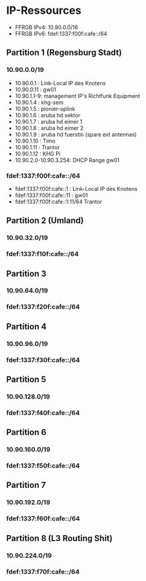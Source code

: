 # IP-Ressources

* FFRGB IPv4: 10.90.0.0/16
* FFRGB IPv6: fdef:1337:f00f:cafe::/64

## Partition 1 (Regensburg Stadt)
### 10.90.0.0/19
* 10.90.0.1  : Link-Local IP des Knotens
* 10.90.0.11 : gw01
* 10.90.1.1-9: management IP's Richtfunk Equipment
* 10.90.1.4 : khg-sem
* 10.90.1.5 : pionier-uplink
* 10.90.1.6 : aruba hd sektor
* 10.90.1.7 : aruba hd eimer 1
* 10.90.1.8 : aruba hd eimer 2
* 10.90.1.9 : aruba hd fuerstin (spare ext antennas)
* 10.90.1.10 : Timo
* 10.90.1.11 : Trantor
* 10.90.1.12 : KHG Pi
* 10.90.2.0-10.90.3.254: DHCP Range gw01

### fdef:1337:f00f:cafe::/64
* fdef:1337:f00f:cafe::1  : Link-Local IP des Knotens
* fdef:1337:f00f:cafe::11 : gw01
* fdef:1337:f00f:cafe::1:11/64 Trantor

## Partition 2 (Umland)
### 10.90.32.0/19
### fdef:1337:f10f:cafe::/64

## Partition 3
### 10.90.64.0/19
### fdef:1337:f20f:cafe::/64

## Partition 4
### 10.90.96.0/19
### fdef:1337:f30f:cafe::/64

## Partition 5
### 10.90.128.0/19
### fdef:1337:f40f:cafe::/64

## Partition 6
### 10.90.160.0/19
### fdef:1337:f50f:cafe::/64

## Partition 7
### 10.90.192.0/19
### fdef:1337:f60f:cafe::/64

## Partition 8 (L3 Routing Shit)
### 10.90.224.0/19
### fdef:1337:f70f:cafe::/64
